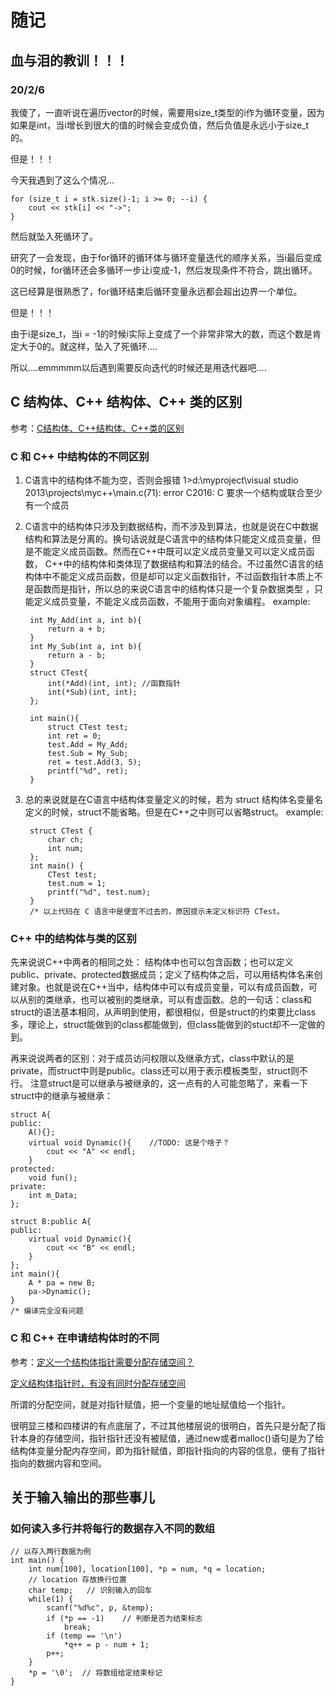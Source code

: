 # 随记

## 血与泪的教训！！！

### 20/2/6

我傻了，一直听说在遍历vector的时候，需要用size_t类型的i作为循环变量，因为如果是int，当i增长到很大的值的时候会变成负值，然后负值是永远小于size_t的。

但是！！！

今天我遇到了这么个情况...

```
for (size_t i = stk.size()-1; i >= 0; --i) {
    cout << stk[i] << "->";
}
```

然后就坠入死循环了。

研究了一会发现，由于for循环的循环体与循环变量迭代的顺序关系，当i最后变成0的时候，for循环还会多循环一步让i变成-1，然后发现条件不符合，跳出循环。

这已经算是很熟悉了，for循环结束后循环变量永远都会超出边界一个单位。

但是！！！

由于i是size_t，当i = -1的时候i实际上变成了一个非常非常大的数，而这个数是肯定大于0的。就这样，坠入了死循环....

所以....emmmmm以后遇到需要反向迭代的时候还是用迭代器吧....

## C 结构体、C++ 结构体、C++ 类的区别

参考：[C结构体、C++结构体、C++类的区别](https://www.cnblogs.com/cthon/p/9170596.html)

### C 和 C++ 中结构体的不同区别

1. C语言中的结构体不能为空，否则会报错
1>d:\myproject\visual studio 2013\projects\myc++\main.c(71): error C2016: C 要求一个结构或联合至少有一个成员
2. C语言中的结构体只涉及到数据结构，而不涉及到算法，也就是说在C中数据结构和算法是分离的。换句话说就是C语言中的结构体只能定义成员变量，但是不能定义成员函数。然而在C++中既可以定义成员变量又可以定义成员函数， C++中的结构体和类体现了数据结构和算法的结合。不过虽然C语言的结构体中不能定义成员函数，但是却可以定义函数指针，不过函数指针本质上不是函数而是指针，所以总的来说C语言中的结构体只是一个复杂数据类型 ，只能定义成员变量，不能定义成员函数，不能用于面向对象编程。
   example:

        int My_Add(int a, int b){
            return a + b;
        }
        int My_Sub(int a, int b){
            return a - b;
        }
        struct CTest{
            int(*Add)(int, int); //函数指针
            int(*Sub)(int, int);
        };
        
        int main(){
            struct CTest test;
            int ret = 0;
            test.Add = My_Add;
            test.Sub = My_Sub;
            ret = test.Add(3, 5);
            printf("%d", ret);
        }
3. 总的来说就是在C语言中结构体变量定义的时候，若为 struct 结构体名变量名定义的时候，struct不能省略。但是在C++之中则可以省略struct。
   example:

        struct CTest {
            char ch;
            int num;
        };
        int main() {
            CTest test;
            test.num = 1;
            printf("%d", test.num);
        }
        /* 以上代码在 C 语言中是便宜不过去的，原因提示未定义标识符 CTest。

### C++ 中的结构体与类的区别

先来说说C++中两者的相同之处： 结构体中也可以包含函数；也可以定义public、private、protected数据成员；定义了结构体之后，可以用结构体名来创建对象。也就是说在C++当中，结构体中可以有成员变量，可以有成员函数，可以从别的类继承，也可以被别的类继承，可以有虚函数。总的一句话：class和struct的语法基本相同，从声明到使用，都很相似，但是struct的约束要比class多，理论上，struct能做到的class都能做到，但class能做到的stuct却不一定做的到。

再来说说两者的区别：对于成员访问权限以及继承方式，class中默认的是private，而struct中则是public。class还可以用于表示模板类型，struct则不行。
注意struct是可以继承与被继承的，这一点有的人可能忽略了，来看一下struct中的继承与被继承：

    struct A{
    public:
        A(){};
        virtual void Dynamic(){    //TODO: 这是个啥子？
            cout << "A" << endl;
        }
    protected:
        void fun();
    private:
        int m_Data;
    };
    
    struct B:public A{
    public:
        virtual void Dynamic(){
            cout << "B" << endl;
        }
    };
    int main(){
        A * pa = new B;
        pa->Dynamic();
    }
    /* 编译完全没有问题


### C 和 C++ 在申请结构体时的不同

参考：[定义一个结构体指针需要分配存储空间？](https://blog.csdn.net/dreamzuora/article/details/54377197)

[定义结构体指针时，有没有同时分配存储空间](http://bbs.pfan.cn/post-284115.html)

所谓的分配空间，就是对指针赋值，把一个变量的地址赋值给一个指针。

很明显三楼和四楼讲的有点底层了，不过其他楼层说的很明白，首先只是分配了指针本身的存储空间，指针指针还没有被赋值，通过new或者malloc()语句是为了给结构体变量分配内存空间，即为指针赋值，即指针指向的内容的信息，便有了指针指向的数据内容和空间。


## 关于输入输出的那些事儿

### 如何读入多行并将每行的数据存入不同的数组

```
// 以存入两行数据为例
int main() {
    int num[100], location[100], *p = num, *q = location;
    // location 存放换行位置
    char temp;   // 识别输入的回车
    while(1) {
        scanf("%d%c", p, &temp);
        if (*p == -1)    // 判断是否为结束标志
            break;
        if (temp == '\n')
            *q++ = p - num + 1;
        p++;
    }
    *p = '\0';  // 将数组给定结束标记
}